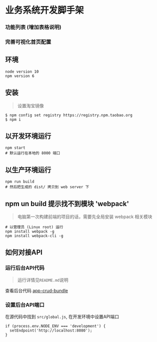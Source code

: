 # 业务系统开发脚手架
### 功能列表  (增加表格说明)
### 完善可视化首页配置


## 环境
```
node version 10
npm version 6
```

## 安装

> 设置淘宝镜像
```shell
$ npm config set registry https://registry.npm.taobao.org
$ npm i
```

## 以开发环境运行
```shell
npm start
# 默认运行在本地的 8000 端口
```

## 以生产环境运行
```shell
npm run build
# 然后把生成的 dist/ 拷贝到 web server 下
```

## npm un build 提示找不到模块 'webpack'
> 电脑第一次构建前端的项目的话，需要先全局安装 webpack 相关模块
```
# 以管理员 (Linux root) 运行
npm install webpack -g
npm install webpack-cli -g
```

## 如何对接API

### 运行后台API代码
> 运行详情见`README.md`说明
> 
查看后台代码 [app-crud-bundle](https://github.com/zelejs/crud-app-bundle)

### 设置后台API端口
在源代码中找到 `src/global.js`, 在开发环境中设置API端口
```
if (process.env.NODE_ENV === 'development') {
  setEndpoint('http://localhost:8080');
}
```



